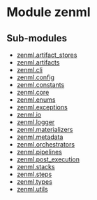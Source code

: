 Module zenml
============

Sub-modules
-----------
* [zenml.artifact_stores](/reference/zenml/artifact_stores/index.md)  
* [zenml.artifacts](/reference/zenml/artifacts/index.md)  
* [zenml.cli](/reference/zenml/cli/index.md)  
* [zenml.config](/reference/zenml/config/index.md)  
* [zenml.constants](/reference/zenml/constants.md)  
* [zenml.core](/reference/zenml/core/index.md)  
* [zenml.enums](/reference/zenml/enums.md)  
* [zenml.exceptions](/reference/zenml/exceptions.md)  
* [zenml.io](/reference/zenml/io/index.md)  
* [zenml.logger](/reference/zenml/logger.md)  
* [zenml.materializers](/reference/zenml/materializers/index.md)  
* [zenml.metadata](/reference/zenml/metadata/index.md)  
* [zenml.orchestrators](/reference/zenml/orchestrators/index.md)  
* [zenml.pipelines](/reference/zenml/pipelines/index.md)  
* [zenml.post_execution](/reference/zenml/post_execution/index.md)  
* [zenml.stacks](/reference/zenml/stacks/index.md)  
* [zenml.steps](/reference/zenml/steps/index.md)  
* [zenml.types](/reference/zenml/types/index.md)  
* [zenml.utils](/reference/zenml/utils/index.md)  
